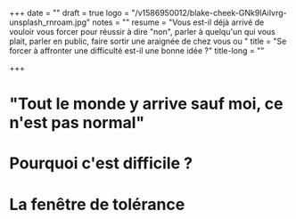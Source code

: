 +++
date = ""
draft = true
logo = "/v1586950012/blake-cheek-GNk9IAiIvrg-unsplash_rnroam.jpg"
notes = ""
resume = "Vous est-il déjà arrivé de vouloir vous forcer pour réussir à dire \"non\", parler à quelqu'un qui vous plait, parler en public, faire sortir une araignée de chez vous ou "
title = "Se forcer à affronter une difficulté est-il une bonne idée ?"
title-long = ""

+++
# "Tout le monde y arrive sauf moi, ce n'est pas normal"

# Pourquoi c'est difficile ?

# La fenêtre de tolérance